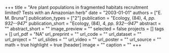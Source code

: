 +++
title = "Are plant populations in fragmented habitats recruitment limited? Tests with an Amazonian herb"
date = "2003-01-01"
authors = ["E. M. Bruna"]
publication_types = ["2"]
publication = "Ecology, (84), 4, _pp. 932--947_"
publication_short = "Ecology, (84), 4, _pp. 932--947_"
abstract = ""
abstract_short = ""
image_preview = ""
selected = false
projects = []
tags = []
url_pdf = "NA"
url_preprint = ""
url_code = ""
url_dataset = ""
url_project = ""
url_slides = ""
url_video = ""
url_poster = ""
url_source = ""
math = true
highlight = true
[header]
image = ""
caption = ""
+++
